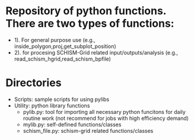 # Repository of python functions. There are two types of functions: <br>
* 1). For general purpose use (e.g., inside_polygon,proj,get_subplot_position) <br>
* 2). for procesing SCHISM-Grid related input/outputs/analysis (e.g., read_schism_hgrid,read_schism_bpfile) <br>

# Directories  <br>
* Scripts: sample scripts for using pylibs <br>
* Utility: python library functions <br>
  * pylib.py: tool for importing all necessary python funcitons for daily routine work (not recommend for jobs with high efficiency demand) <br>
  * mylib.py: self-defined functions/classes  
  * schism_file.py: schism-grid related functions/classes



